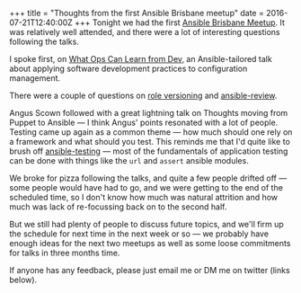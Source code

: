 +++
title = "Thoughts from the first Ansible Brisbane meetup"
date = 2016-07-21T12:40:00Z
+++
Tonight we had the first [Ansible Brisbane Meetup](https://www.meetup.com/en-AU/Ansible-Brisbane/).
It was relatively well attended, and there were a lot of interesting questions following the talks.

I spoke first, on [What Ops Can Learn from Dev](/ansible-brisbane-07-2016/#/),
an Ansible-tailored talk about applying software development practices to configuration management.

There were a couple of questions on
[role versioning](/2015/04/03/worked-example-of-versioning.html)
and [ansible-review](/2016/06/28/announcing-ansible-review.html).

Angus Scown followed with a great lightning talk on Thoughts moving from Puppet to Ansible &mdash; I think
Angus' points resonated with a lot of people. Testing came up again as a common theme &mdash; how much
should one rely on a framework and what should you test. This reminds me that I'd quite like to
brush off [ansible-testing](https://github.com/willthames/ansible-testing) &mdash; most of the fundamentals
of application testing can be done with things like the `url` and `assert` ansible modules.

We broke for pizza following the talks, and quite a few people drifted off &mdash; some people would have
had to go, and we were getting to the end of the scheduled time, so I don't know how much was natural
attrition and how much was lack of re-focussing back on to the second half.

But we still had plenty of people to discuss future topics, and we'll firm up the schedule for next
time in the next week or so &mdash; we probably have enough ideas for the next two meetups as well as some
loose commitments for talks in three months time.

If anyone has any feedback, please just email me or DM me on twitter (links below).
